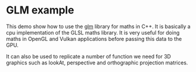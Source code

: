 # GLM example

This demo show how to use the [glm](https://glm.g-truc.net/0.9.9/index.html) library for maths in C++. It is basically a cpu implementation of the GLSL maths library. It is very useful for doing maths in OpenGL and Vulkan applications before passing this data to the GPU. 

It can also be used to replicate a number of function we need for 3D graphics such as lookAt, perspective and orthographic projection matrices.